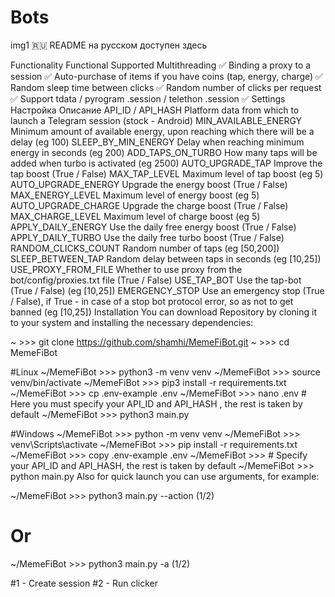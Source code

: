 # Bots

img1
🇷🇺 README на русском доступен здесь

Functionality
Functional	Supported
Multithreading	✅
Binding a proxy to a session	✅
Auto-purchase of items if you have coins (tap, energy, charge)	✅
Random sleep time between clicks	✅
Random number of clicks per request	✅
Support tdata / pyrogram .session / telethon .session	✅
Settings
Настройка	Описание
API_ID / API_HASH	Platform data from which to launch a Telegram session (stock - Android)
MIN_AVAILABLE_ENERGY	Minimum amount of available energy, upon reaching which there will be a delay (eg 100)
SLEEP_BY_MIN_ENERGY	Delay when reaching minimum energy in seconds (eg 200)
ADD_TAPS_ON_TURBO	How many taps will be added when turbo is activated (eg 2500)
AUTO_UPGRADE_TAP	Improve the tap boost (True / False)
MAX_TAP_LEVEL	Maximum level of tap boost (eg 5)
AUTO_UPGRADE_ENERGY	Upgrade the energy boost (True / False)
MAX_ENERGY_LEVEL	Maximum level of energy boost (eg 5)
AUTO_UPGRADE_CHARGE	Upgrade the charge boost (True / False)
MAX_CHARGE_LEVEL	Maximum level of charge boost (eg 5)
APPLY_DAILY_ENERGY	Use the daily free energy boost (True / False)
APPLY_DAILY_TURBO	Use the daily free turbo boost (True / False)
RANDOM_CLICKS_COUNT	Random number of taps (eg [50,200])
SLEEP_BETWEEN_TAP	Random delay between taps in seconds (eg [10,25])
USE_PROXY_FROM_FILE	Whether to use proxy from the bot/config/proxies.txt file (True / False)
USE_TAP_BOT	Use the tap-bot (True / False) (eg [10,25])
EMERGENCY_STOP	Use an emergency stop (True / False), if True - in case of a stop bot protocol error, so as not to get banned (eg [10,25])
Installation
You can download Repository by cloning it to your system and installing the necessary dependencies:

~ >>> git clone https://github.com/shamhi/MemeFiBot.git
~ >>> cd MemeFiBot

#Linux
~/MemeFiBot >>> python3 -m venv venv
~/MemeFiBot >>> source venv/bin/activate
~/MemeFiBot >>> pip3 install -r requirements.txt
~/MemeFiBot >>> cp .env-example .env
~/MemeFiBot >>> nano .env # Here you must specify your API_ID and API_HASH , the rest is taken by default
~/MemeFiBot >>> python3 main.py

#Windows
~/MemeFiBot >>> python -m venv venv
~/MemeFiBot >>> venv\Scripts\activate
~/MemeFiBot >>> pip install -r requirements.txt
~/MemeFiBot >>> copy .env-example .env
~/MemeFiBot >>> # Specify your API_ID and API_HASH, the rest is taken by default
~/MemeFiBot >>> python main.py
Also for quick launch you can use arguments, for example:

~/MemeFiBot >>> python3 main.py --action (1/2)
# Or
~/MemeFiBot >>> python3 main.py -a (1/2)

#1 - Create session
#2 - Run clicker
